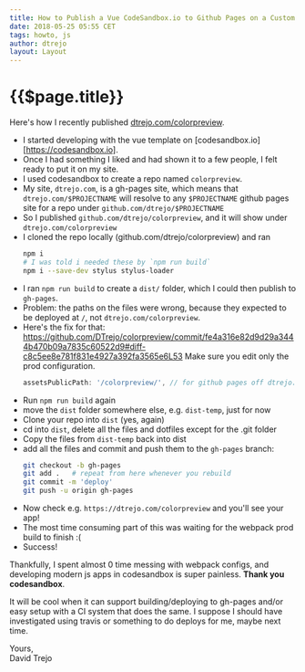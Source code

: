 ```yaml
---
title: How to Publish a Vue CodeSandbox.io to Github Pages on a Custom Domain
date: 2018-05-25 05:55 CET
tags: howto, js
author: dtrejo
layout: Layout
---
```

# {{$page.title}}

Here's how I recently published [dtrejo.com/colorpreview](https://dtrejo.com/colorpreview).

- I started developing with the vue template on [codesandbox.io][https://codesandbox.io].
- Once I had something I liked and had shown it to a few people, I felt ready to
put it on my site.
- I used codesandbox to create a repo named `colorpreview`.
- My site, `dtrejo.com`, is a gh-pages site, which means that `dtrejo.com/$PROJECTNAME` 
  will resolve to any `$PROJECTNAME` github pages site for a repo under 
  `github.com/dtrejo/$PROJECTNAME`
- So I published `github.com/dtrejo/colorpreview`, and it will show 
  under `dtrejo.com/colorpreview`
- I cloned the repo locally (github.com/dtrejo/colorpreview) and ran
    ```bash
    npm i 
    # I was told i needed these by `npm run build`
    npm i --save-dev stylus stylus-loader 
    ```
- I ran `npm run build` to create a `dist/` folder, which I could then publish 
  to `gh-pages`.
- Problem: the paths on the files were wrong, because they expected to be 
  deployed at `/`, not `dtrejo.com/colorpreview`. 
- Here's the fix for that: 
  https://github.com/DTrejo/colorpreview/commit/fe4a316e82d9d29a3444b470b09a7835c60522d9#diff-c8c5ee8e781f831e4927a392fa3565e6L53
  Make sure you edit only the prod configuration.
    ``` js
    assetsPublicPath: '/colorpreview/', // for github pages off dtrejo.com/colorpreview/*
    ```
- Run `npm run build` again
- move the `dist` folder somewhere else, e.g. `dist-temp`, just for now
- Clone your repo into `dist` (yes, again)
- cd into `dist`, delete all the files and dotfiles except for the .git folder
- Copy the files from `dist-temp` back into dist
- add all the files and commit and push them to the `gh-pages` branch:
    ```bash
    git checkout -b gh-pages
    git add .   # repeat from here whenever you rebuild
    git commit -m 'deploy'
    git push -u origin gh-pages
    ```
- Now check e.g. `https://dtrejo.com/colorpreview` and you'll see your app!
- The most time consuming part of this was waiting for the webpack prod build to finish :(
- Success!

Thankfully, I spent almost 0 time messing with webpack configs, and developing
modern js apps in codesandbox is super painless. **Thank you codesandbox**. 

It will be cool when it can support building/deploying to gh-pages and/or easy 
setup with a CI system that does the same. I suppose I should have investigated 
using travis or something to do deploys for me, maybe next time.

Yours,  
David Trejo
